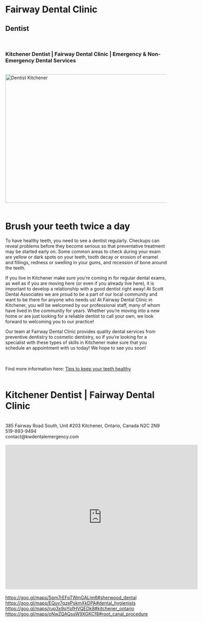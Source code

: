 <!DOCTYPE html>
<html>
<head>
	<title>Kitchener Dentist | Fairway Dental Clinic</title>
</head>
<body>
<div class="mbr-container">
<h1>Fairway Dental Clinic
</h1>
<h2>Dentist</h2><br>
<h3>Kitchener Dentist | Fairway Dental Clinic | Emergency & Non-Emergency Dental Services</h3>
</div>
<br>
<img width="615" height="400" alt="Dentist Kitchener" data-srcset="https://cdn-bcljp.nitrocdn.com/ovkaxEtExBAfFcPCUcEDCeHifuOjmqJj/assets/static/optimized/rev-46b497f/wp-content/uploads/2021/08/2021-07-20-200x130.jpg 200w, https://cdn-bcljp.nitrocdn.com/ovkaxEtExBAfFcPCUcEDCeHifuOjmqJj/assets/static/optimized/rev-46b497f/wp-content/uploads/2021/08/2021-07-20-400x260.jpg 400w, https://cdn-bcljp.nitrocdn.com/ovkaxEtExBAfFcPCUcEDCeHifuOjmqJj/assets/static/optimized/rev-46b497f/wp-content/uploads/2021/08/2021-07-20-600x390.jpg 600w, https://cdn-bcljp.nitrocdn.com/ovkaxEtExBAfFcPCUcEDCeHifuOjmqJj/assets/static/optimized/rev-46b497f/wp-content/uploads/2021/08/2021-07-20.jpg 615w" data-sizes="auto" data-lazy-src="https://cdn-bcljp.nitrocdn.com/ovkaxEtExBAfFcPCUcEDCeHifuOjmqJj/assets/static/optimized/rev-46b497f/wp-content/uploads/2021/08/2021-07-20.jpg" nitro-lazy-srcset="https://cdn-bcljp.nitrocdn.com/ovkaxEtExBAfFcPCUcEDCeHifuOjmqJj/assets/static/optimized/rev-46b497f/wp-content/uploads/2021/08/2021-07-20-200x130.jpg 200w, https://cdn-bcljp.nitrocdn.com/ovkaxEtExBAfFcPCUcEDCeHifuOjmqJj/assets/static/optimized/rev-46b497f/wp-content/uploads/2021/08/2021-07-20-400x260.jpg 400w, https://cdn-bcljp.nitrocdn.com/ovkaxEtExBAfFcPCUcEDCeHifuOjmqJj/assets/static/optimized/rev-46b497f/wp-content/uploads/2021/08/2021-07-20-600x390.jpg 600w, https://cdn-bcljp.nitrocdn.com/ovkaxEtExBAfFcPCUcEDCeHifuOjmqJj/assets/static/optimized/rev-46b497f/wp-content/uploads/2021/08/2021-07-20.jpg 615w" nitro-lazy-src="https://cdn-bcljp.nitrocdn.com/ovkaxEtExBAfFcPCUcEDCeHifuOjmqJj/assets/static/optimized/rev-46b497f/wp-content/uploads/2021/08/2021-07-20.jpg" class="attachment-full size-full lazyload wp-post-image lazyautosizes lazyloaded" nitro-lazy-empty="" id="MjMyOjkyOQ==-1" src="https://cdn-bcljp.nitrocdn.com/ovkaxEtExBAfFcPCUcEDCeHifuOjmqJj/assets/static/optimized/rev-46b497f/wp-content/uploads/2021/08/2021-07-20.jpg" sizes="485px" srcset="https://cdn-bcljp.nitrocdn.com/ovkaxEtExBAfFcPCUcEDCeHifuOjmqJj/assets/static/optimized/rev-46b497f/wp-content/uploads/2021/08/2021-07-20-200x130.jpg 200w, https://cdn-bcljp.nitrocdn.com/ovkaxEtExBAfFcPCUcEDCeHifuOjmqJj/assets/static/optimized/rev-46b497f/wp-content/uploads/2021/08/2021-07-20-400x260.jpg 400w, https://cdn-bcljp.nitrocdn.com/ovkaxEtExBAfFcPCUcEDCeHifuOjmqJj/assets/static/optimized/rev-46b497f/wp-content/uploads/2021/08/2021-07-20-600x390.jpg 600w, https://cdn-bcljp.nitrocdn.com/ovkaxEtExBAfFcPCUcEDCeHifuOjmqJj/assets/static/optimized/rev-46b497f/wp-content/uploads/2021/08/2021-07-20.jpg 615w">
 <br> <br>

<h1>Brush your teeth twice a day</h1>
<p>
To have healthy teeth, you need to see a dentist regularly. Checkups can reveal problems before they become serious so that preventative treatment may be started early on. Some common areas to check during your exam are yellow or dark spots on your teeth, tooth decay or erosion of enamel and fillings, redness or swelling in your gums, and recession of bone around the teeth.

If you live in Kitchener make sure you’re coming in for regular dental exams, as well as if you are moving here (or even if you already live here), it is important to develop a relationship with a good dentist right away! At Scott Dental Associates we are proud to be a part of our local community and want to be there for anyone who needs us! At Fairway Dental Clinic in Kitchener, you will be welcomed by our professional staff, many of whom have lived in the community for years. Whether you’re moving into a new home or are just looking for a reliable dentist to call your own, we look forward to welcoming you to our practice!

Our team at Fairway Dental Clinic provides quality dental services from preventive dentistry to cosmetic dentistry, so if you’re looking for a specialist with these types of skills in Kitchener make sure that you schedule an appointment with us today! We hope to see you soon!

</p>
<br><br>Find more information here: <a href="http://kwdentalemergency.com/">Tips to keep your teeth healthy</a><br><br>

<h1>Kitchener Dentist | Fairway Dental Clinic </h1><br>
385 Fairway Road South, Unit #203 Kitchener, Ontario, Canada N2C 2N9<br>
519-893-9494<br>
contact@kwdentalemergency.com<br><br>
<iframe src="https://www.google.com/maps/embed?pb=!1m14!1m8!1m3!1d46368.31546470659!2d-80.4265101057129!3d43.41841477575595!3m2!1i1024!2i768!4f13.1!3m3!1m2!1s0x0%3A0x2c3199ba051ccea6!2sFairway%20Dental%20Clinic!5e0!3m2!1sen!2sus!4v1629772258459!5m2!1sen!2sus" width="600" height="450" style="border:0;" allowfullscreen="" loading="lazy"></iframe>
<br>
<br>
<a href="https://goo.gl/maps/GxYJ5A5mXewYFtPX6#fairway_dental">https://goo.gl/maps/5pm7rEFpTWmGALjm6#sherwood_dental<br>
<a href="https://goo.gl/maps/EQuv7qzePskmXkDPA#dental_hygienists">https://goo.gl/maps/EQuv7qzePskmXkDPA#dental_hygienists<br>
<a href="https://goo.gl/maps/rup3x9qYpfHVQEDk8#kitchener_ontario">https://goo.gl/maps/rup3x9qYpfHVQEDk8#kitchener_ontario<br>
<a href="https://goo.gl/maps/oNwZQAQssW9XGKCf8#root_canal_procedure">https://goo.gl/maps/oNwZQAQssW9XGKCf8#root_canal_procedure<br>

<br><br><br><br>
  </div>
</body>
</html>
